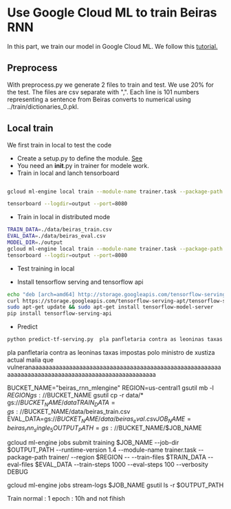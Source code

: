 # Use Google Cloud ML to train Beiras RNN

In this part, we train our model in Google Cloud ML. We follow this 
[tutorial.](https://cloud.google.com/ml-engine/docs/getting-started-training-prediction)

## Preprocess
With preprocess.py we generate 2 files to train and test. We use 20% for the test.
The files are csv separate with ",". Each line is 101 numbers representing 
a sentence from Beiras converts to numerical using ../train/dictionaries_0.pkl.
 
## Local train
We first train in local to test the code

* Create a setup.py to define the module. [See](https://stackoverflow.com/questions/43400599/no-module-named-trainer)
* You need an __init__.py in trainer for modele work. 
* Train in local and lanch tensorboard
```sh

gcloud ml-engine local train --module-name trainer.task --package-path trainer/ --job-dir $MODEL_DIR -- --train-file $TRAIN_FILE --eval-files $EVAL_FILE --train-steps 1000 --eval-steps 100

tensorboard --logdir=output --port=8080
```
* Train in local in distributed mode
```sh
TRAIN_DATA=./data/beiras_train.csv
EVAL_DATA=./data/beiras_eval.csv
MODEL_DIR=./output
gcloud ml-engine local train --module-name trainer.task --package-path trainer/ --job-dir $MODEL_DIR --distributed -- --train-file $TRAIN_FILE --eval-files $EVAL_FILE --train-steps 1000 --eval-steps 100
tensorboard --logdir=output --port=8080
```
* Test training in local

* Install tensorflow serving and tensorflow api
```sh
echo "deb [arch=amd64] http://storage.googleapis.com/tensorflow-serving-apt stable tensorflow-model-server tensorflow-model-server-universal" | sudo tee /etc/apt/sources.list.d/tensorflow-serving.list
curl https://storage.googleapis.com/tensorflow-serving-apt/tensorflow-serving.release.pub.gpg | sudo apt-key add -
sudo apt-get update && sudo apt-get install tensorflow-model-server
pip install tensorflow-serving-api
```
* Predict
```sh
python predict-tf-serving.py  pla panfletaria contra as leoninas taxas impostas polo ministro de xustiza actual malia que vulneran
```
pla panfletaria contra as leoninas taxas impostas polo ministro de xustiza actual malia que vulneranaaaaaaaaaaaaaaaaaaaaaaaaaaaaaaaaaaaaaaaaaaaaaaaaaaaaaaaaaaaaaaaaaaaaaaaaaaaaaaaaaaaaaaaaaaaaaaaaaaaa

BUCKET_NAME="beiras_rnn_mlengine"
REGION=us-central1
gsutil mb -l $REGION gs://$BUCKET_NAME
gsutil cp -r data/* gs://$BUCKET_NAME/data
TRAIN_DATA=gs://$BUCKET_NAME/data/beiras_train.csv
EVAL_DATA=gs://$BUCKET_NAME/data/beiras_eval.csv
 JOB_NAME=beiras_rnn_single_5
 OUTPUT_PATH=gs://$BUCKET_NAME/$JOB_NAME


gcloud ml-engine jobs submit training $JOB_NAME     --job-dir $OUTPUT_PATH     --runtime-version 1.4     --module-name trainer.task     --package-path trainer/     --region $REGION     --     --train-files $TRAIN_DATA     --eval-files $EVAL_DATA     --train-steps 1000     --eval-steps 100     --verbosity DEBUG


gcloud ml-engine jobs stream-logs $JOB_NAME
gsutil ls -r $OUTPUT_PATH

Train normal : 1 epoch : 10h and not fihish




